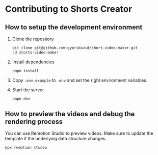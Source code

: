 # Contributing to Shorts Creator

## How to setup the development environment

1. Clone the repository

   ```bash
   git clone git@github.com:gyoridavid/short-video-maker.git
   cd shorts-video-maker
   ```

2. Install dependencies

   ```bash
   pnpm install
   ```

3. Copy `.env.example` to `.env` and set the right environment variables.

4. Start the server
   ```bash
   pnpm dev
   ```

## How to preview the videos and debug the rendering process

You can use Remotion Studio to preview videos. Make sure to update the template if the underlying data structure changes.

```bash
npx remotion studio
```
